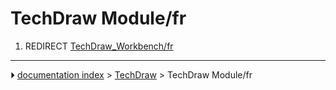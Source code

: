 # TechDraw Module/fr
1.  REDIRECT [TechDraw_Workbench/fr](TechDraw_Workbench/fr.md)



---
⏵ [documentation index](../README.md) > [TechDraw](TechDraw_Workbench.md) > TechDraw Module/fr
